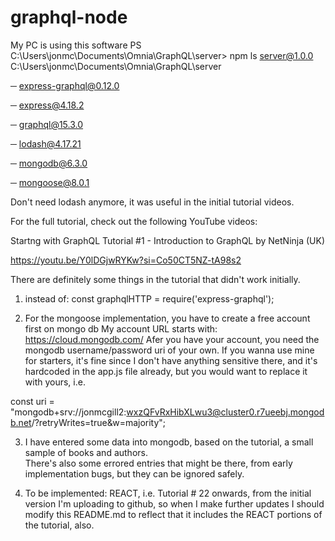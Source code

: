 ﻿# graphql-node
My PC is using this software
PS C:\Users\jonmc\Documents\Omnia\GraphQL\server> npm ls
server@1.0.0 C:\Users\jonmc\Documents\Omnia\GraphQL\server

─ express-graphql@0.12.0

─ express@4.18.2

─ graphql@15.3.0

─ lodash@4.17.21

─ mongodb@6.3.0

─ mongoose@8.0.1


Don't need lodash anymore, it was useful in the initial tutorial videos.

For the full tutorial, check out the following YouTube videos:

Startng with GraphQL Tutorial #1 - Introduction to GraphQL
by NetNinja (UK)

https://youtu.be/Y0lDGjwRYKw?si=Co50CT5NZ-tA98s2

There are definitely some things in the tutorial that didn't work initially.  
1. instead of: const graphqlHTTP = require('express-graphql');

2. For the mongoose implementation, you have to create a free account first on mongo db 
My account URL starts with:  https://cloud.mongodb.com/
Afer you have your account, you need the mongodb username/password uri of your own.  If you wanna use mine for starters, it's fine since
I don't have anything sensitive there, and it's hardcoded in the app.js file already, but you would want to replace it with yours, i.e.

const uri = "mongodb+srv://jonmcgill2:wxzQFvRxHibXLwu3@cluster0.r7ueebj.mongodb.net/?retryWrites=true&w=majority";

3. I have entered some data into mongodb, based on the tutorial, a small sample of books and authors.  
There's also some errored entries that might be there, from early implementation bugs, but they can be ignored safely.

4. To be implemented: REACT, i.e. Tutorial # 22 onwards, from the initial version I'm uploading to github, so when I make further updates
I should modify this README.md to reflect that it includes the REACT portions of the tutorial, also.
